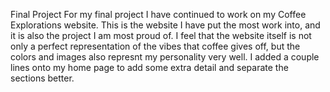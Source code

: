 Final Project
For my final project I have continued to work on my Coffee Explorations website. This is the website I have put the most work into, and it is also the project I am most proud of. I feel that the website itself is not only a perfect representation of the vibes that coffee gives off, but the colors and images also represnt my personality very well. I added a couple lines onto my home page to add some extra detail and separate the sections better. 